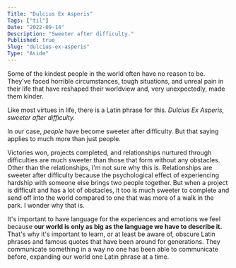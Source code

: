 ```yaml
---
Title: "Dulcius Ex Asperis"
Tags: ["til"]
Date: "2022-09-14"
Description: "Sweeter after difficulty."
Published: true
Slug: "dulcius-ex-asperis"
Type: "Aside"
---
```

Some of the kindest people in the world often have no reason to be. They've faced horrible circumstances, tough situations, and unreal pain in their life that have reshaped their worldview and, very unexpectedly, made them kinder.

Like most virtues in life, there is a Latin phrase for this. *Dulcius Ex Asperis, sweeter after difficulty.*

In our case, *people* have become sweeter after difficulty. But that saying applies to much more than just people.

Victories won, projects completed, and relationships nurtured through difficulties are much sweeter than those that form without any obstacles. Other than the relationships, I'm not sure why this is. Relationships are sweeter after difficulty because the psychological effect of experiencing hardship with someone else brings two people together. But when a project is difficult and has a lot of obstacles, it too is much sweeter to complete and send off into the world compared to one that was more of a walk in the park. I wonder why that is.

It's important to have language for the experiences and emotions we feel because **our world is only as big as the language we have to describe it.** That's why it's important to learn, or at least be aware of, obscure Latin phrases and famous quotes that have been around for generations. They communicate something in a way no one has been able to communicate before, expanding our world one Latin phrase at a time.